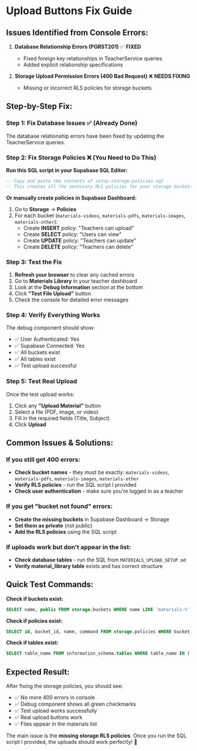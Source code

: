 # Upload Buttons Fix Guide

## Issues Identified from Console Errors:

1. **Database Relationship Errors (PGRST201)** ✅ **FIXED**
   - Fixed foreign key relationships in TeacherService queries
   - Added explicit relationship specifications

2. **Storage Upload Permission Errors (400 Bad Request)** ❌ **NEEDS FIXING**
   - Missing or incorrect RLS policies for storage buckets

## Step-by-Step Fix:

### Step 1: Fix Database Issues ✅ (Already Done)
The database relationship errors have been fixed by updating the TeacherService queries.

### Step 2: Fix Storage Policies ❌ (You Need to Do This)

**Run this SQL script in your Supabase SQL Editor:**

```sql
-- Copy and paste the contents of setup-storage-policies.sql
-- This creates all the necessary RLS policies for your storage buckets
```

**Or manually create policies in Supabase Dashboard:**

1. Go to **Storage** → **Policies**
2. For each bucket (`materials-videos`, `materials-pdfs`, `materials-images`, `materials-other`):
   - Create **INSERT** policy: "Teachers can upload"
   - Create **SELECT** policy: "Users can view" 
   - Create **UPDATE** policy: "Teachers can update"
   - Create **DELETE** policy: "Teachers can delete"

### Step 3: Test the Fix

1. **Refresh your browser** to clear any cached errors
2. Go to **Materials Library** in your teacher dashboard
3. Look at the **Debug Information** section at the bottom
4. Click **"Test File Upload"** button
5. Check the console for detailed error messages

### Step 4: Verify Everything Works

The debug component should show:
- ✅ User Authenticated: Yes
- ✅ Supabase Connected: Yes  
- ✅ All buckets exist
- ✅ All tables exist
- ✅ Test upload successful

### Step 5: Test Real Upload

Once the test upload works:
1. Click any **"Upload Material"** button
2. Select a file (PDF, image, or video)
3. Fill in the required fields (Title, Subject)
4. Click **Upload**

## Common Issues & Solutions:

### If you still get 400 errors:
- **Check bucket names** - they must be exactly: `materials-videos`, `materials-pdfs`, `materials-images`, `materials-other`
- **Verify RLS policies** - run the SQL script I provided
- **Check user authentication** - make sure you're logged in as a teacher

### If you get "bucket not found" errors:
- **Create the missing buckets** in Supabase Dashboard → Storage
- **Set them as private** (not public)
- **Add the RLS policies** using the SQL script

### If uploads work but don't appear in the list:
- **Check database tables** - run the SQL from `MATERIALS_UPLOAD_SETUP.md`
- **Verify material_library table** exists and has correct structure

## Quick Test Commands:

**Check if buckets exist:**
```sql
SELECT name, public FROM storage.buckets WHERE name LIKE 'materials-%';
```

**Check if policies exist:**
```sql
SELECT id, bucket_id, name, command FROM storage.policies WHERE bucket_id LIKE 'materials-%';
```

**Check if tables exist:**
```sql
SELECT table_name FROM information_schema.tables WHERE table_name IN ('materials_library', 'material_categories');
```

## Expected Result:

After fixing the storage policies, you should see:
- ✅ No more 400 errors in console
- ✅ Debug component shows all green checkmarks
- ✅ Test upload works successfully
- ✅ Real upload buttons work
- ✅ Files appear in the materials list

The main issue is the **missing storage RLS policies**. Once you run the SQL script I provided, the uploads should work perfectly! 🚀





